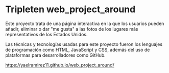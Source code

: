 # Tripleten web_project_around

Este proyecto trata de una página interactiva en la que los usuarios pueden añadir, eliminar o dar "me gusta" a las fotos de los lugares más representativos de los Estados Unidos.

Las técnicas y tecnologías usadas para este proyecto fueron los lenguajes de programación como HTML, JavaScript y CSS, además del uso de plataformas para desarrolladores como GitHub.

https://yaelramirez11.github.io/web_project_around/
